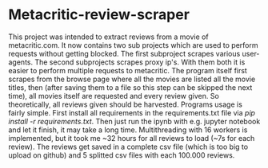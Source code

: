 # Metacritic-review-scraper

This project was intended to extract reviews from a movie of metacritic.com. It now contains two sub projects which are used to perform requests without getting blocked. The first subproject scrapes various user-agents. The second subprojects scrapes proxy ip's. With them both it is easier to perform multiple requests to metacritic. The program itself first scrapes from the browse page where all the movies are listed all the movie titles, then (after saving them to a file so this step can be skipped the next time), all movies itself are requested and every review given. So theoretically, all reviews given should be harvested. 
Programs usage is fairly simple. First install all requirements in the requirements.txt file via *pip install -r requirements.txt*. Then just run the ipynb with e.g. jupyter notebook and let it finish, it may take a long time. Multithreading with 16 workers is implemented, but it took me ~32 hours for all reviews to load (~7s for each review).
The reviews get saved in a complete csv file (which is too big to upload on github) and 5 splitted csv files with each 100.000 reviews.
